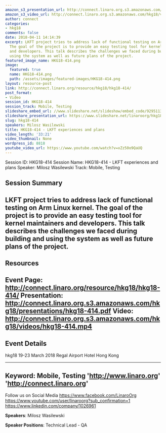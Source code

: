 ```yaml
---
amazon_s3_presentation_url: http://connect.linaro.org.s3.amazonaws.com/hkg18/presentations/hkg18-414.pdf
amazon_s3_video_url: http://connect.linaro.org.s3.amazonaws.com/hkg18/videos/hkg18-414.mp4
author: connect
categories:
- hkg18
comments: false
date: 2018-04-11 14:14:39
excerpt: LKFT project tries to address lack of functional testing on Arm Linux kernel.
  The goal of the project is to provide an easy testing tool for kernel maintainers
  and developers. This talk describes the challenges we faced during building and
  using the system as well as future plans of the project.
featured_image_name: HKG18-414.png
image:
  featured: true
  name: HKG18-414.png
  path: /assets/images/featured-images/HKG18-414.png
layout: resource-post
link: http://connect.linaro.org/resource/hkg18/hkg18-414/
post_format:
- Video
session_id: HKG18-414
session_track: Mobile, Testing
slideshare_embed_url: //www.slideshare.net/slideshow/embed_code/92951137
slideshare_presentation_url: https://www.slideshare.net/linaroorg/hkg18414-lkft-experiences-and-plans
slug: hkg18-414
speakers: Milosz Wasilewski
title: HKG18-414 - LKFT experiences and plans
video_length: '33:21'
video_thumbnail: None
wordpress_id: 8818
youtube_video_url: https://www.youtube.com/watch?v=xZz50o9QaUQ
---
```


Session ID: HKG18-414
Session Name: HKG18-414 - LKFT experiences and plans
Speaker: Milosz Wasilewski
Track: Mobile, Testing


## Session Summary
LKFT project tries to address lack of functional testing on Arm Linux kernel. The goal of the project is to provide an easy testing tool for kernel maintainers and developers. This talk describes the challenges we faced during building and using the system as well as future plans of the project.
---------------------------------------------------
## Resources
Event Page: http://connect.linaro.org/resource/hkg18/hkg18-414/
Presentation: http://connect.linaro.org.s3.amazonaws.com/hkg18/presentations/hkg18-414.pdf
Video: http://connect.linaro.org.s3.amazonaws.com/hkg18/videos/hkg18-414.mp4
 ---------------------------------------------------
## Event Details
hkg18
19-23 March 2018 
Regal Airport Hotel Hong Kong

---------------------------------------------------
Keyword: Mobile, Testing
'http://www.linaro.org'
'http://connect.linaro.org'
---------------------------------------------------
Follow us on Social Media
https://www.facebook.com/LinaroOrg
https://www.youtube.com/user/linaroorg?sub_confirmation=1
https://www.linkedin.com/company/1026961

**Speakers**: Milosz Wasilewski

**Speaker Positions**: Technical Lead - QA